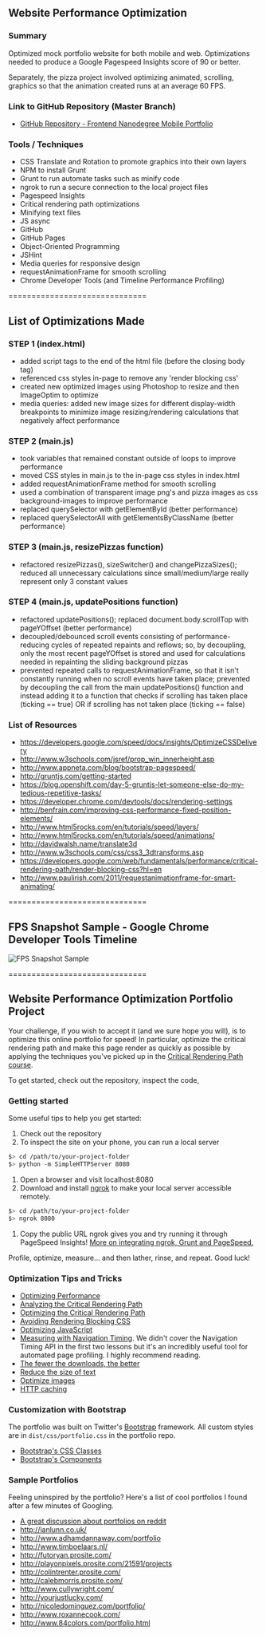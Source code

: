 ## Website Performance Optimization

### Summary

Optimized mock portfolio website for both mobile and web. Optimizations needed to produce a Google Pagespeed Insights score of 90 or better.

Separately, the pizza project involved optimizing animated, scrolling, graphics so that the animation created runs at an average 60 FPS.

### Link to GitHub Repository (Master Branch)

* [GitHub Repository - Frontend Nanodegree Mobile Portfolio](http://alexsales.github.io/frontend-nanodegree-mobile-portfolio/ "github project repository")

### Tools / Techniques

- CSS Translate and Rotation to promote graphics into their own layers
- NPM to install Grunt
- Grunt to run automate tasks such as minify code
- ngrok to run a secure connection to the local project files
- Pagespeed Insights
- Critical rendering path optimizations
- Minifying text files
- JS async
- GitHub
- GitHub Pages
- Object-Oriented Programming
- JSHint
- Media queries for responsive design
- requestAnimationFrame for smooth scrolling
- Chrome Developer Tools (and Timeline Performance Profiling)

==============================
## List of Optimizations Made

### STEP 1 (index.html)

- added script tags to the end of the html file (before the closing body tag)
- referenced css styles in-page to remove any 'render blocking css'
- created new optimized images using Photoshop to resize and then ImageOptim to optimize
- media queries: added new image sizes for different display-width breakpoints to minimize image resizing/rendering calculations that negatively affect performance

### STEP 2 (main.js)

- took variables that remained constant outside of loops to improve performance
- moved CSS styles in main.js to the in-page css styles in index.html
- added requestAnimationFrame method for smooth scrolling
- used a combination of transparent image png's and pizza images as css background-images to improve performance
- replaced querySelector with getElementById (better performance)
- replaced querySelectorAll with getElementsByClassName (better performance)

### STEP 3 (main.js, resizePizzas function)

- refactored resizePizzas(), sizeSwitcher() and changePizzaSizes(); reduced all unnecessary calculations since small/medium/large really represent only 3 constant values

### STEP 4 (main.js, updatePositions function)

- refactored updatePositions(); replaced document.body.scrollTop with pageYOffset (better performance)
- decoupled/debounced scroll events consisting of performance-reducing cycles of repeated repaints and reflows; so, by decoupling, only the most recent pageYOffset is stored and used for calculations needed in repainting the sliding background pizzas
- prevented repeated calls to requestAnimationFrame, so that it isn't constantly running when no scroll events have taken place; prevented by decoupling the call from the main updatePositions() function and instead adding it to a function that checks if scrolling has taken place (ticking == true) OR if scrolling has not taken place (ticking == false)

### List of Resources

- https://developers.google.com/speed/docs/insights/OptimizeCSSDelivery
- http://www.w3schools.com/jsref/prop_win_innerheight.asp
- http://www.appneta.com/blog/bootstrap-pagespeed/
- http://gruntjs.com/getting-started
- https://blog.openshift.com/day-5-gruntjs-let-someone-else-do-my-tedious-repetitive-tasks/
- https://developer.chrome.com/devtools/docs/rendering-settings
- http://benfrain.com/improving-css-performance-fixed-position-elements/
- http://www.html5rocks.com/en/tutorials/speed/layers/
- http://www.html5rocks.com/en/tutorials/speed/animations/
- http://davidwalsh.name/translate3d
- http://www.w3schools.com/css/css3_3dtransforms.asp
- https://developers.google.com/web/fundamentals/performance/critical-rendering-path/render-blocking-css?hl=en
- http://www.paulirish.com/2011/requestanimationframe-for-smart-animating/

==============================
## FPS Snapshot Sample - Google Chrome Developer Tools Timeline

![FPS Snapshot Sample](alexsales.github.com/frontend-nanodegree-mobile-portfolio/img/timeline.screenshot.png)

==============================
## Website Performance Optimization Portfolio Project

Your challenge, if you wish to accept it (and we sure hope you will), is to optimize this online portfolio for speed! In particular, optimize the critical rendering path and make this page render as quickly as possible by applying the techniques you've picked up in the [Critical Rendering Path course](https://www.udacity.com/course/ud884).

To get started, check out the repository, inspect the code,

### Getting started

Some useful tips to help you get started:

1. Check out the repository
1. To inspect the site on your phone, you can run a local server

  ```bash
  $> cd /path/to/your-project-folder
  $> python -m SimpleHTTPServer 8080
  ```

1. Open a browser and visit localhost:8080
1. Download and install [ngrok](https://ngrok.com/) to make your local server accessible remotely.

  ``` bash
  $> cd /path/to/your-project-folder
  $> ngrok 8080
  ```

1. Copy the public URL ngrok gives you and try running it through PageSpeed Insights! [More on integrating ngrok, Grunt and PageSpeed.](http://www.jamescryer.com/2014/06/12/grunt-pagespeed-and-ngrok-locally-testing/)

Profile, optimize, measure... and then lather, rinse, and repeat. Good luck!

### Optimization Tips and Tricks

* [Optimizing Performance](https://developers.google.com/web/fundamentals/performance/ "web performance")
* [Analyzing the Critical Rendering Path](https://developers.google.com/web/fundamentals/performance/critical-rendering-path/analyzing-crp.html "analyzing crp")
* [Optimizing the Critical Rendering Path](https://developers.google.com/web/fundamentals/performance/critical-rendering-path/optimizing-critical-rendering-path.html "optimize the crp!")
* [Avoiding Rendering Blocking CSS](https://developers.google.com/web/fundamentals/performance/critical-rendering-path/render-blocking-css.html "render blocking css")
* [Optimizing JavaScript](https://developers.google.com/web/fundamentals/performance/critical-rendering-path/adding-interactivity-with-javascript.html "javascript")
* [Measuring with Navigation Timing](https://developers.google.com/web/fundamentals/performance/critical-rendering-path/measure-crp.html "nav timing api"). We didn't cover the Navigation Timing API in the first two lessons but it's an incredibly useful tool for automated page profiling. I highly recommend reading.
* <a href="https://developers.google.com/web/fundamentals/performance/optimizing-content-efficiency/eliminate-downloads.html">The fewer the downloads, the better</a>
* <a href="https://developers.google.com/web/fundamentals/performance/optimizing-content-efficiency/optimize-encoding-and-transfer.html">Reduce the size of text</a>
* <a href="https://developers.google.com/web/fundamentals/performance/optimizing-content-efficiency/image-optimization.html">Optimize images</a>
* <a href="https://developers.google.com/web/fundamentals/performance/optimizing-content-efficiency/http-caching.html">HTTP caching</a>

### Customization with Bootstrap

The portfolio was built on Twitter's <a href="http://getbootstrap.com/">Bootstrap</a> framework. All custom styles are in `dist/css/portfolio.css` in the portfolio repo.

* <a href="http://getbootstrap.com/css/">Bootstrap's CSS Classes</a>
* <a href="http://getbootstrap.com/components/">Bootstrap's Components</a>

### Sample Portfolios

Feeling uninspired by the portfolio? Here's a list of cool portfolios I found after a few minutes of Googling.

* <a href="http://www.reddit.com/r/webdev/comments/280qkr/would_anybody_like_to_post_their_portfolio_site/">A great discussion about portfolios on reddit</a>
* <a href="http://ianlunn.co.uk/">http://ianlunn.co.uk/</a>
* <a href="http://www.adhamdannaway.com/portfolio">http://www.adhamdannaway.com/portfolio</a>
* <a href="http://www.timboelaars.nl/">http://www.timboelaars.nl/</a>
* <a href="http://futoryan.prosite.com/">http://futoryan.prosite.com/</a>
* <a href="http://playonpixels.prosite.com/21591/projects">http://playonpixels.prosite.com/21591/projects</a>
* <a href="http://colintrenter.prosite.com/">http://colintrenter.prosite.com/</a>
* <a href="http://calebmorris.prosite.com/">http://calebmorris.prosite.com/</a>
* <a href="http://www.cullywright.com/">http://www.cullywright.com/</a>
* <a href="http://yourjustlucky.com/">http://yourjustlucky.com/</a>
* <a href="http://nicoledominguez.com/portfolio/">http://nicoledominguez.com/portfolio/</a>
* <a href="http://www.roxannecook.com/">http://www.roxannecook.com/</a>
* <a href="http://www.84colors.com/portfolio.html">http://www.84colors.com/portfolio.html</a>
